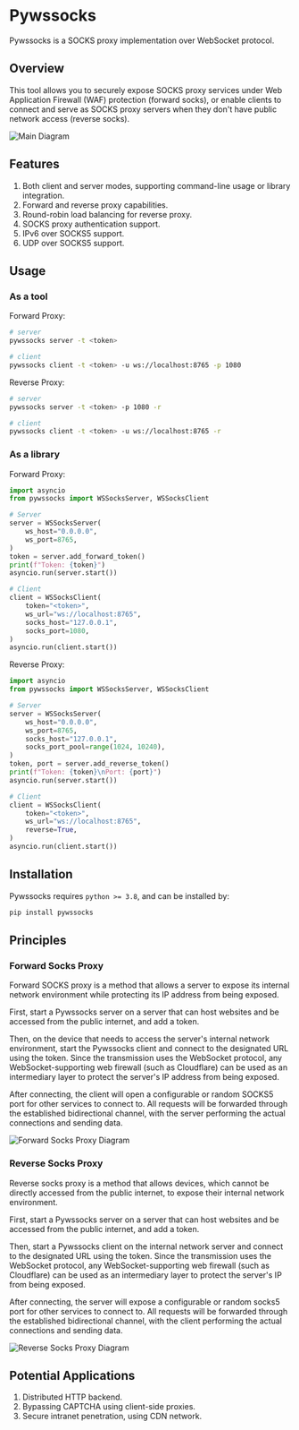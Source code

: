# Pywssocks

Pywssocks is a SOCKS proxy implementation over WebSocket protocol.

## Overview

This tool allows you to securely expose SOCKS proxy services under Web Application Firewall (WAF) protection (forward socks), or enable clients to connect and serve as SOCKS proxy servers when they don't have public network access (reverse socks).

![Main Diagram](https://github.com/zetxtech/pywssocks/raw/main/images/abstract.svg)

## Features

1. Both client and server modes, supporting command-line usage or library integration.
2. Forward and reverse proxy capabilities.
3. Round-robin load balancing for reverse proxy.
4. SOCKS proxy authentication support.
5. IPv6 over SOCKS5 support.
6. UDP over SOCKS5 support.

## Usage

### As a tool

Forward Proxy:

```bash
# server
pywssocks server -t <token>

# client
pywssocks client -t <token> -u ws://localhost:8765 -p 1080
```

Reverse Proxy:

```bash
# server
pywssocks server -t <token> -p 1080 -r

# client
pywssocks client -t <token> -u ws://localhost:8765 -r
```

### As a library

Forward Proxy:

```python
import asyncio
from pywssocks import WSSocksServer, WSSocksClient

# Server
server = WSSocksServer(
    ws_host="0.0.0.0",
    ws_port=8765,
)
token = server.add_forward_token()
print(f"Token: {token}")
asyncio.run(server.start())

# Client
client = WSSocksClient(
    token="<token>",
    ws_url="ws://localhost:8765",
    socks_host="127.0.0.1",
    socks_port=1080,
)
asyncio.run(client.start())
```

Reverse Proxy:

```python
import asyncio
from pywssocks import WSSocksServer, WSSocksClient

# Server
server = WSSocksServer(
    ws_host="0.0.0.0",
    ws_port=8765,
    socks_host="127.0.0.1",
    socks_port_pool=range(1024, 10240),
)
token, port = server.add_reverse_token()
print(f"Token: {token}\nPort: {port}")
asyncio.run(server.start())

# Client
client = WSSocksClient(
    token="<token>",
    ws_url="ws://localhost:8765",
    reverse=True,
)
asyncio.run(client.start())
```

## Installation

Pywssocks requires `python >= 3.8`, and can be installed by:

```bash
pip install pywssocks
```

## Principles

### Forward Socks Proxy

Forward SOCKS proxy is a method that allows a server to expose its internal network environment while protecting its IP address from being exposed.

First, start a Pywssocks server on a server that can host websites and be accessed from the public internet, and add a token.

Then, on the device that needs to access the server's internal network environment, start the Pywssocks client and connect to the designated URL using the token. Since the transmission uses the WebSocket protocol, any WebSocket-supporting web firewall (such as Cloudflare) can be used as an intermediary layer to protect the server's IP address from being exposed.

After connecting, the client will open a configurable or random SOCKS5 port for other services to connect to. All requests will be forwarded through the established bidirectional channel, with the server performing the actual connections and sending data.

![Forward Socks Proxy Diagram](https://github.com/zetxtech/pywssocks/raw/main/images/forward_proxy_diagram.svg)

### Reverse Socks Proxy

Reverse socks proxy is a method that allows devices, which cannot be directly accessed from the public internet, to expose their internal network environment.

First, start a Pywssocks server on a server that can host websites and be accessed from the public internet, and add a token.

Then, start a Pywssocks client on the internal network server and connect to the designated URL using the token. Since the transmission uses the WebSocket protocol, any WebSocket-supporting web firewall (such as Cloudflare) can be used as an intermediary layer to protect the server's IP from being exposed.

After connecting, the server will expose a configurable or random socks5 port for other services to connect to. All requests will be forwarded through the established bidirectional channel, with the client performing the actual connections and sending data.

![Reverse Socks Proxy Diagram](https://github.com/zetxtech/pywssocks/raw/main/images/reverse_proxy_diagram.svg)

## Potential Applications

1. Distributed HTTP backend.
2. Bypassing CAPTCHA using client-side proxies.
3. Secure intranet penetration, using CDN network.
